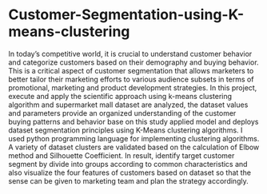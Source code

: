 # Customer-Segmentation-using-K-means-clustering
In today’s competitive world, it is crucial to understand customer behavior and categorize customers based on their demography and buying behavior. This is a critical aspect of customer segmentation that allows marketers to better tailor their marketing efforts to various audience subsets in terms of promotional, marketing and product development strategies. In this project, execute and apply the scientific approach using k-means clustering algorithm and supermarket mall dataset are analyzed, the dataset values and parameters provide an organized understanding of the customer buying patterns and behavior base on this study applied model and deploys dataset segmentation principles using K-Means clustering algorithms. I used python programming language for implementing clustering algorithms. A variety of dataset clusters are validated based on the calculation of Elbow method and Silhouette Coefficient. In result, identify target customer segment by divide into groups according to common characteristics and also visualize the four features of customers based on dataset so that the sense can be given to marketing team and plan the strategy accordingly.
